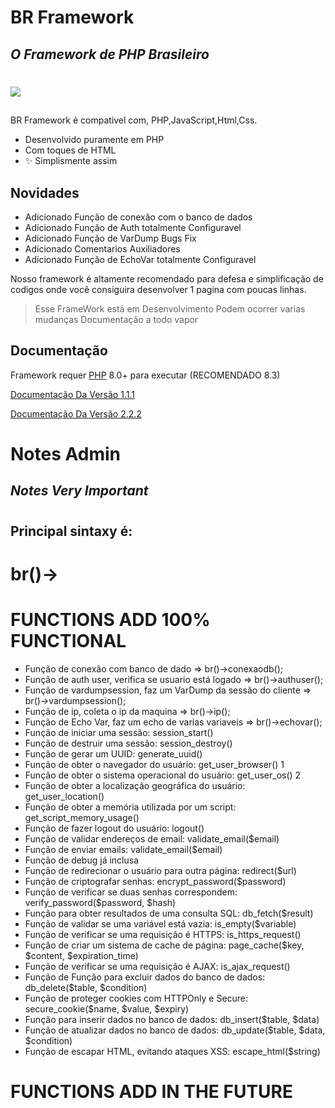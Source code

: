 # BR Framework
## _O Framework de PHP Brasileiro_
#
<img src="https://www.php.net//images/logos/php-logo.svg">

##


BR Framework é compativel com,
PHP,JavaScript,Html,Css.

- Desenvolvido puramente em PHP
- Com toques de HTML
- ✨ Simplismente assim

## Novidades

- Adicionado Função de conexão com o banco de dados
- Adicionado Função de Auth totalmente Configuravel
- Adicionado Função de VarDump Bugs Fix
- Adicionado Comentarios Auxiliadores
- Adicionado Função de EchoVar totalmente Configuravel

Nosso framework é altamente recomendado para
defesa e simplificação de codigos onde você
consiguira desenvolver 1 pagina com poucas linhas.


> Esse FrameWork está em Desenvolvimento
> Podem ocorrer varias mudanças
> Documentação a todo vapor


## Documentação

Framework requer [PHP](https://php.com) 8.0+ para executar (RECOMENDADO 8.3)


[Documentação Da Versão 1.1.1](https://php.com)


[Documentação Da Versão 2.2.2](https://php.com)

# Notes Admin
## _Notes Very Important_

# 
#
#
#

## Principal sintaxy é:   

# br()->
#
#
#
#


# FUNCTIONS ADD 100% FUNCTIONAL

- Função de conexão com banco de dado => br()->conexaodb();
- Função de auth user, verifica se usuario está logado => br()->authuser();
- Função de vardumpsession, faz um VarDump da sessão do cliente => br()->vardumpsession();
- Função de ip, coleta o ip da maquina => br()->ip();
- Função de Echo Var, faz um echo de varias variaveis => br()->echovar();
- Função de iniciar uma sessão: session_start()
- Função de destruir uma sessão: session_destroy()
- Função de gerar um UUID: generate_uuid()
- Função de obter o navegador do usuário: get_user_browser()    1 
- Função de obter o sistema operacional do usuário: get_user_os()    2
- Função de obter a localização geográfica do usuário: get_user_location()
- Função de obter a memória utilizada por um script: get_script_memory_usage()
- Função de fazer logout do usuário: logout()
- Função de validar endereços de email: validate_email($email)
- Função de enviar emails: validate_email($email)
- Função de debug já inclusa
- Função de redirecionar o usuário para outra página: redirect($url)
- Função de  criptografar senhas: encrypt_password($password)
- Função de verificar se duas senhas correspondem: verify_password($password, $hash)
- Função para obter resultados de uma consulta SQL: db_fetch($result)
- Função de validar se uma variável está vazia: is_empty($variable)
- Função de verificar se uma requisição é HTTPS: is_https_request()
- Função de criar um sistema de cache de página: page_cache($key, $content, $expiration_time)
- Função de verificar se uma requisição é AJAX: is_ajax_request()
- Função de Função para excluir dados do banco de dados: db_delete($table, $condition)
- Função de proteger cookies com HTTPOnly e Secure: secure_cookie($name, $value, $expiry)
- Função para inserir dados no banco de dados: db_insert($table, $data)
- Função de atualizar dados no banco de dados: db_update($table, $data, $condition)
- Função de escapar HTML, evitando ataques XSS: escape_html($string)


# FUNCTIONS ADD IN THE FUTURE


